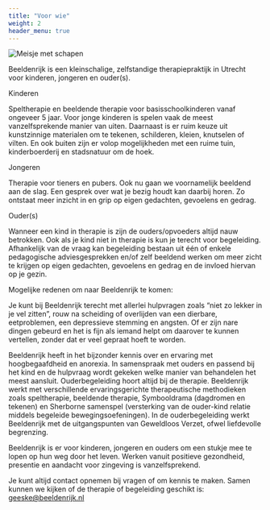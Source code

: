 ```yaml
---
title: "Voor wie"
weight: 2
header_menu: true
---
```


![Meisje met schapen](images/meisje-met-schapen.jpg)

Beeldenrijk is een kleinschalige, zelfstandige therapiepraktijk in Utrecht voor kinderen, jongeren en ouder(s).

Kinderen

Speltherapie en beeldende therapie voor basisschoolkinderen vanaf ongeveer 5 jaar. Voor jonge kinderen is spelen vaak de meest vanzelfsprekende manier van uiten. Daarnaast is er ruim keuze uit kunstzinnige materialen om te tekenen, schilderen, kleien, knutselen of vilten. En ook buiten zijn er volop mogelijkheden met een ruime tuin, kinderboerderij en stadsnatuur om de hoek.

Jongeren

Therapie voor tieners en pubers. Ook nu gaan we voornamelijk beeldend aan de slag. Een gesprek over wat je bezig houdt kan daarbij horen. Zo ontstaat meer inzicht in en grip op eigen gedachten, gevoelens en gedrag.

Ouder(s)

Wanneer een kind in therapie is zijn de ouders/opvoeders altijd nauw betrokken. Ook als je kind niet in therapie is kun je terecht voor begeleiding. Afhankelijk van de vraag kan begeleiding bestaan uit één of enkele pedagogische adviesgesprekken en/of zelf beeldend werken om meer zicht te krijgen op eigen gedachten, gevoelens en gedrag en de invloed hiervan op je gezin.

Mogelijke redenen om naar Beeldenrijk te komen:

Je kunt bij Beeldenrijk terecht met allerlei hulpvragen zoals “niet zo lekker in je vel zitten”, rouw na scheiding of overlijden van een dierbare, eetproblemen, een depressieve stemming en angsten. Of er zijn nare dingen gebeurd en het is fijn als iemand helpt om daarover te kunnen vertellen, zonder dat er veel gepraat hoeft te worden.

Beeldenrijk heeft in het bijzonder kennis over en ervaring met hoogbegaafdheid en anorexia. In samenspraak met ouders en passend bij het kind en de hulpvraag wordt gekeken welke manier van behandelen het meest aansluit. Ouderbegeleiding hoort altijd bij de therapie. Beeldenrijk werkt met verschillende ervaringsgerichte therapeutische methodieken zoals speltherapie, beeldende therapie, Symbooldrama (dagdromen en tekenen) en Sherborne samenspel (versterking van de ouder-kind relatie middels begeleide bewegingsoefeningen). In de ouderbegeleiding werkt Beeldenrijk met de uitgangspunten van Geweldloos Verzet, ofwel liefdevolle begrenzing.

Beeldenrijk is er voor kinderen, jongeren en ouders om een stukje mee te lopen op hun weg door het leven. Werken vanuit positieve gezondheid, presentie en aandacht voor zingeving is vanzelfsprekend.

Je kunt altijd contact opnemen bij vragen of om kennis te maken. Samen kunnen we kijken of de therapie of begeleiding geschikt is: geeske@beeldenrijk.nl
